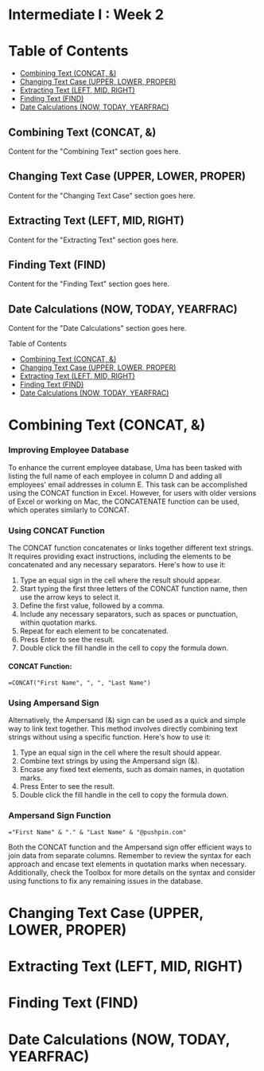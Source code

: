# Intermediate I : Week 2

# Table of Contents

- [Combining Text (CONCAT, &)](#combining-text-concat-)
- [Changing Text Case (UPPER, LOWER, PROPER)](#changing-text-case-upper-lower-proper-)
- [Extracting Text (LEFT, MID, RIGHT)](#extracting-text-left-mid-right-)
- [Finding Text (FIND)](#finding-text-find-)
- [Date Calculations (NOW, TODAY, YEARFRAC)](#date-calculations-now-today-yearfrac-)

## Combining Text (CONCAT, &)

Content for the "Combining Text" section goes here.

## Changing Text Case (UPPER, LOWER, PROPER)

Content for the "Changing Text Case" section goes here.

## Extracting Text (LEFT, MID, RIGHT)

Content for the "Extracting Text" section goes here.

## Finding Text (FIND)

Content for the "Finding Text" section goes here.

## Date Calculations (NOW, TODAY, YEARFRAC)

Content for the "Date Calculations" section goes here.


Table of Contents
- [Combining Text (CONCAT, &)](#Combining-Text-(CONCAT,&))
- [Changing Text Case (UPPER, LOWER, PROPER)](#Changing-Text-Case-(UPPER,LOWER,PROPER))
- [Extracting Text (LEFT, MID, RIGHT)](#Extracting-Text-(LEFT,MID,RIGHT))
- [Finding Text (FIND)](#Finding-Text-(FIND))
- [Date Calculations (NOW, TODAY, YEARFRAC)](#Date-Calculations-(NOW,TODAY,YEARFRAC))



# Combining Text (CONCAT, &)

### Improving Employee Database

To enhance the current employee database, Uma has been tasked with listing the full name of each employee in column D and adding all employees' email addresses in column E. This task can be accomplished using the CONCAT function in Excel. However, for users with older versions of Excel or working on Mac, the CONCATENATE function can be used, which operates similarly to CONCAT.

### Using CONCAT Function

The CONCAT function concatenates or links together different text strings. It requires providing exact instructions, including the elements to be concatenated and any necessary separators. Here's how to use it:

1. Type an equal sign in the cell where the result should appear.
2. Start typing the first three letters of the CONCAT function name, then use the arrow keys to select it.
3. Define the first value, followed by a comma.
4. Include any necessary separators, such as spaces or punctuation, within quotation marks.
5. Repeat for each element to be concatenated.
6. Press Enter to see the result.
7. Double click the fill handle in the cell to copy the formula down.

#### CONCAT Function:
```excel
=CONCAT("First Name", ", ", "Last Name")
```

### Using Ampersand Sign

Alternatively, the Ampersand (&) sign can be used as a quick and simple way to link text together. This method involves directly combining text strings without using a specific function. Here's how to use it:

1. Type an equal sign in the cell where the result should appear.
2. Combine text strings by using the Ampersand sign (&).
3. Encase any fixed text elements, such as domain names, in quotation marks.
4. Press Enter to see the result.
5. Double click the fill handle in the cell to copy the formula down.

### Ampersand Sign Function

```excel
="First Name" & "." & "Last Name" & "@pushpin.com"
```

Both the CONCAT function and the Ampersand sign offer efficient ways to join data from separate columns. Remember to review the syntax for each approach and encase text elements in quotation marks when necessary. Additionally, check the Toolbox for more details on the syntax and consider using functions to fix any remaining issues in the database.


# Changing Text Case (UPPER, LOWER, PROPER)
# Extracting Text (LEFT, MID, RIGHT)
# Finding Text (FIND)
# Date Calculations (NOW, TODAY, YEARFRAC)
